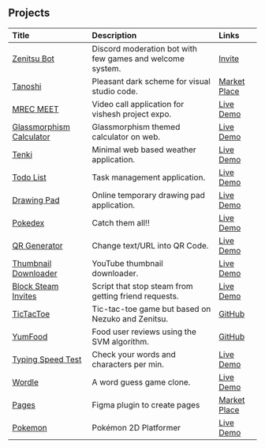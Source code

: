 ## Projects

| Title                                                        | Description                                               | Links                                                        |
| :----------------------------------------------------------- | :-------------------------------------------------------- | :----------------------------------------------------------- |
| [Zenitsu Bot](https://github.com/rohzzn/Zenitsu-bot)        | Discord moderation bot with few games and welcome system. | [Invite](https://discord.com/oauth2/authorize?client_id=766218598913146901&permissions=8&scope=bot) |
| [Tanoshi ](https://github.com/rohzzn/Tanoshi)               | Pleasant dark scheme for visual studio code.              | [Market Place](https://marketplace.visualstudio.com/items?itemName=RohanSanjeev.tanoshi) |
| [MREC MEET ](https://github.com/rohzzn/MEET)           | Video call application for vishesh project expo.          | [Live Demo](https://ckvyqugj7184663idk0i811d0su-8rbb2fvau-rohzzn.vercel.app/authenticate) |
| [Glassmorphism Calculator](https://github.com/rohzzn/Glassmorphism-Calculator) | Glassmorphism themed calculator on web.                   | [Live Demo](https://rohzzn.github.io/Glassmorphism-Calculator/) |
| [Tenki](https://github.com/zenandnez/Tenki)                  | Minimal web based weather application.                    | [Live Demo](https://zenandnez.github.io/Tenki/)              |
| [Todo List](https://github.com/rohzzn/Todo)                 | Task management application.                              | [Live Demo](https://rohzzn.github.io/Todo/)                 |
| [Drawing Pad](https://github.com/rohzzn/Drawing-pad)        | Online temporary drawing pad application.                 | [Live Demo](https://rohzzn.github.io/Drawing-pad/)          |
| [Pokedex](https://github.com/rohzzn/Pokedex)                | Catch them all!!                                          | [Live Demo](https://rohzzn.github.io/Pokedex/)              |
| [QR Generator](https://github.com/rohzzn/QR-Generator)      | Change text/URL into QR Code.                             | [Live Demo](https://rohzzn.github.io/QR-Generator/)         |
| [Thumbnail Downloader](https://github.com/rohzzn/Thumbnail-Downloader) | YouTube thumbnail downloader.                             | [Live Demo](https://rohzzn.github.io/Thumbnail-Downloader/) |
| [Block Steam Invites](https://github.com/rohzzn/Block-Steam-Invites) | Script that stop steam from getting friend requests.      | [Live Demo](https://www.youtube.com/watch?v=KhLYxv3iry0&ab_channel=rohzzn) |
| [TicTacToe](https://github.com/zenandnez/TicTacToe)          | Tic-tac-toe game but based on Nezuko and Zenitsu.         | [GitHub](https://github.com/zenandnez/TicTacToe)             |
| [YumFood](https://github.com/rohzzn/YumFood)                | Food user reviews using the SVM algorithm.                | [GitHub](https://github.com/rohzzn/YumFood)                 |
| [Typing Speed Test](https://github.com/zenandnez/Typing_Speed_Test) | Check your words and characters per min.                  | [Live Demo](https://zenandnez.github.io/Typing_Speed_Test/)  |
| [Wordle](https://github.com/rohzzn/Wordle)                  | A word guess game clone.                                  | [Live Demo](https://rohzzn.github.io/Wordle/)               |
| [Pages](https://github.com/rohzzn/pages)                     | Figma plugin to create pages                              | [Market Place](https://www.figma.com/community/plugin/1106104074775818911/Pages) |
| [Pokemon](https://github.com/rohzzn/Pokemon)                 | Pokémon 2D Platformer                                     | [Live Demo](https://rohzzn.github.io/Pokemon/)               |
